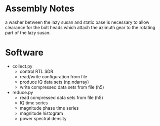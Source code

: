 # Assembly Notes

a washer between the lazy susan and static base is necessary to allow clearance for the bolt heads which attach the azimuth gear to the rotating part of the lazy susan.


# Software

- collect.py
    - control RTL SDR
    - read/write configuration from file
    - produce IQ data sets (np.ndarray)
    - write compressed data sets from file (h5)
- reduce.py
    - read compressed data sets from file (h5) 
    - IQ time series 
    - magnitude phase time series
    - magnitude histogram
    - power spectral density
